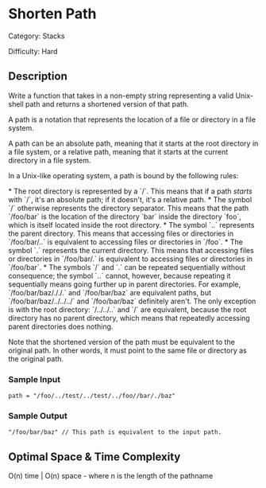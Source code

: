# Shorten Path

Category: Stacks

Difficulty: Hard

## Description

Write a function that takes in a non-empty string representing a valid
Unix-shell path and returns a shortened version of that path.

A path is a notation that represents the location of a file or directory in a
file system.

A path can be an absolute path, meaning that it starts at the root directory
in a file system, or a relative path, meaning that it starts at the current
directory in a file system.

<p>In a Unix-like operating system, a path is bound by the following rules:</p>
* The root directory is represented by a `/`. This means that if
    a path <i>starts</i> with `/`, it's an absolute path; if it
    doesn't, it's a relative path.
* The symbol `/` otherwise represents the directory separator.
    This means that the path `/foo/bar` is the location of the
    directory `bar` inside the directory `foo`, which is
    itself located inside the root directory.
* The symbol `..` represents the parent directory. This means
    that accessing files or directories in `/foo/bar/..` is
    equivalent to accessing files or directories in `/foo`.
* The symbol `.` represents the current directory. This means
    that accessing files or directories in `/foo/bar/.` is equivalent
    to accessing files or directories in `/foo/bar`.
* The symbols `/` and `.` can be repeated sequentially
    without consequence; the symbol `..` cannot, however, because
    repeating it sequentially means going further up in parent directories. For
    example, `/foo/bar/baz/././.` and `/foo/bar/baz` are
    equivalent paths, but `/foo/bar/baz/../../../` and
    `/foo/bar/baz` definitely aren't. The only exception is with the
    root directory: `/../../..` and `/` are equivalent,
    because the root directory has no parent directory, which means that
    repeatedly accessing parent directories does nothing.

Note that the shortened version of the path must be equivalent to the original
path. In other words, it must point to the same file or directory as the
original path.


### Sample Input
```
path = "/foo/../test/../test/../foo//bar/./baz"
```

### Sample Output
```
"/foo/bar/baz" // This path is equivalent to the input path.
```

## Optimal Space & Time Complexity

O(n) time | O(n) space - where n is the length of the pathname
